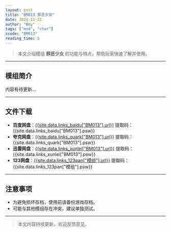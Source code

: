 ```yaml
---
layout: post
title: "BM013 罪恶少女"
date: 2024-11-22
author: "Bny"
tags: ["mod", "char"]
scode: "BM013"
reading_time: 5
---
```


> 本文介绍模组 **罪恶少女** 的功能与特点，帮助玩家快速了解并使用。

---

## 模组简介

内容有待更新...

---

## 文件下载
- **百度网盘**：[{{site.data.links_baidu["BM013"].url}}]({{site.data.links_baidu["BM013"].url}}) 提取码：{{site.data.links_baidu["BM013"].psw}}
- **夸克网盘**：[{{site.data.links_quark["BM013"].url}}]({{site.data.links_quark["BM013"].url}}) 提取码：{{site.data.links_quark["BM013"].psw}}
- **迅雷网盘**：[{{site.data.links_xunlei["BM013"].url}}]({{site.data.links_xunlei["BM013"].url}}) 提取码：{{site.data.links_xunlei["BM013"].psw}}
- **123网盘**：[{{site.data.links_123pan["模组"].url}}]({{site.data.links_123pan["模组"].url}}) 提取码：{{site.data.links_123pan["模组"].psw}}

---

## 注意事项
- 为避免损坏存档，使用前请备份游戏存档。
- 可能与其他模组存在冲突，建议单独测试。

---

> 本文内容持续更新，欢迎反馈意见。
